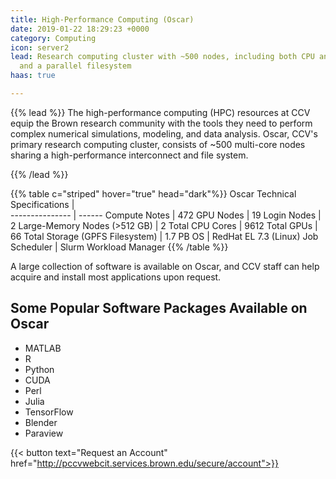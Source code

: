 ```yaml
---
title: High-Performance Computing (Oscar)
date: 2019-01-22 18:29:23 +0000
category: Computing
icon: server2
lead: Research computing cluster with ~500 nodes, including both CPU and GPU nodes,
  and a parallel filesystem
haas: true

---
```

{{% lead %}}
The high-performance computing (HPC) resources at CCV equip the Brown research community with the tools they need to perform complex numerical simulations, modeling, and data analysis. Oscar, CCV's primary research computing cluster, consists of \~500 multi-core nodes sharing a high-performance interconnect and file system.

{{% /lead %}}


 {{% table c="striped"  hover="true" head="dark"%}}
 Oscar Technical Specifications    |   
 ---------------  |  ------
   Compute Notes    |  472
   GPU Nodes      |  19
   Login Nodes    |  2
   Large-Memory Nodes (>512 GB) | 2
   Total CPU Cores | 9612
   Total GPUs | 66
   Total Storage (GPFS Filesystem) | 1.7 PB
   OS | RedHat EL 7.3 (Linux)
   Job Scheduler | Slurm Workload Manager
 {{% /table %}}

A large collection of software is available on Oscar, and CCV staff can help acquire and install most applications upon request.

## Some Popular Software Packages Available on Oscar

* MATLAB
* R
* Python
* CUDA
* Perl
* Julia
* TensorFlow
* Blender
* Paraview

<!-- {{< account_form >}} -->
{{< button text="Request an Account" href="http://pccvwebcit.services.brown.edu/secure/account">}}
